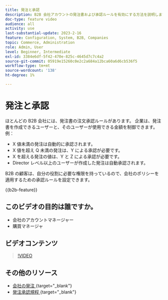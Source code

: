 ```yaml
---
title: 発注と承認
description: B2B 会社アカウントの発注書および承認ルールを有効にする方法を説明します。
doc-type: feature video
audience: all
activity: use
last-substantial-update: 2023-2-16
feature: Configuration, System, B2B, Companies
topic: Commerce, Administration
role: Admin, User
level: Beginner, Intermediate
exl-id: 3384e6df-5f42-470e-825c-4645d7c7c4a2
source-git-commit: 05919e15260c0e2c2a684a12bca60a6d6cb536f5
workflow-type: tm+mt
source-wordcount: '138'
ht-degree: 1%

---
```


# 発注と承認

ほとんどの B2B 会社には、発注書の注文承認ルールがあります。 企業は、発注書を作成できるユーザーと、そのユーザーが使用できる金額を制御できます。 例：

- X 値未満の発注は自動的に承認されます。
- X 値を超え Q 未満の発注は、Y による承認が必要です。
- X を超える発注の値は、Y と Z による承認が必要です。
- Director レベル以上のユーザーが作成した発注は自動承認されます。

B2B の顧客は、自分の役割に必要な権限を持っているので、会社のポリシーを適用するための承認ルールを設定できます。

{{b2b-feature}}

## このビデオの目的は誰ですか。

- 会社のアカウントマネージャー
- 購買マネージャ

## ビデオコンテンツ

>[!VIDEO](https://video.tv.adobe.com/v/344450?quality=12&learn=on)

## その他のリソース

- [ 会社の発注 ](https://experienceleague.adobe.com/docs/commerce-admin/b2b/purchase-orders/purchase-order-flow.html?lang=ja){target="_blank"}
- [ 発注承認規程 ](https://experienceleague.adobe.com/docs/commerce-admin/b2b/purchase-orders/account-dashboard-approval-rules.html?lang=ja){target="_blank"}
